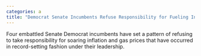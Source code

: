 ```yaml
---
categories: a
title: "Democrat Senate Incumbents Refuse Responsibility for Fueling Inflation Gas Prices"
---
```

Four embattled Senate Democrat incumbents have set a pattern of refusing to take responsibility for soaring inflation and gas prices that have occurred in record-setting fashion under their leadership.